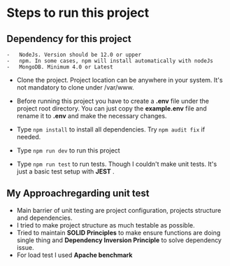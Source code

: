 # Steps to run this project

## Dependency for this project

    -   NodeJs. Version should be 12.0 or upper
    -   npm. In some cases, npm will install automatically with nodeJs
    -   MongoDB. Minimum 4.0 or Latest

-   Clone the project. Project location can be anywhere in your system. It's not mandatory to clone under /var/www.
-   Before running this project you have to create a **.env** file under the project root directory. You can just copy the **example.env** file and rename it to **.env** and make the necessary changes.

-   Type `npm install` to install all dependencies. Try `npm audit fix` if needed.
-   Type `npm run dev` to run this project
-   Type `npm run test` to run tests. Though I couldn't make unit tests. It's just a basic test setup with **JEST** .

## My Approachregarding unit test

-   Main barrier of unit testing are project configuration, projects structure and dependencies.
-   I tried to make project structure as much testable as possible.
-   Tried to maintain **SOLID Principles** to make ensure functions are doing single thing and **Dependency Inversion Principle** to solve dependency issue.
-   For load test I used **Apache benchmark**
